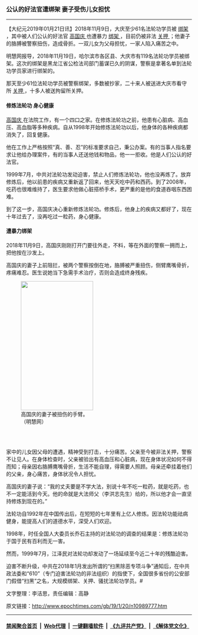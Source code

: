 ### 公认的好法官遭绑架 妻子受伤儿女担忧
------------------------

<p>
 【大纪元2019年01月21日讯】2018年11月9日，大庆至少61名法轮功学员被
 <a href="http://www.epochtimes.com/gb/tag/%E7%BB%91%E6%9E%B6.html">
  绑架
 </a>
 ，其中被人们公认的好法官
 <a href="http://www.epochtimes.com/gb/tag/%E9%AB%98%E5%9B%BD%E5%BA%86.html">
  高国庆
 </a>
 也遭暴力
 <a href="http://www.epochtimes.com/gb/tag/%E7%BB%91%E6%9E%B6.html">
  绑架
 </a>
 ，目前仍被非法
 <a href="http://www.epochtimes.com/gb/tag/%E5%85%B3%E6%8A%BC.html">
  关押
 </a>
 ；他妻子的胳膊被警察扭伤，造成骨折。一双儿女为父母担忧，一家人陷入痛苦之中。
</p>
<p>
 明慧网报导，2018年11月19日，哈尔滨市各区县、大庆市有119名法轮功学员被绑架。这次的绑架是黑龙江省公检法司部门蓄谋已久的阴谋，警察是拿著名单到法轮功学员家进行绑架的。
</p>
<p>
 那天至少61位法轮功学员被警察绑架，多数被抄家，二十来人被送进大庆市看守所
 <a href="http://www.epochtimes.com/gb/tag/%E5%85%B3%E6%8A%BC.html">
  关押
 </a>
 ，十多人被送拘留所关押。
</p>
<h4>
 修炼法轮功 身心健康
</h4>
<p>
 <a href="http://www.epochtimes.com/gb/tag/%E9%AB%98%E5%9B%BD%E5%BA%86.html">
  高国庆
 </a>
 在法院工作，有一个四口之家。在修炼法轮功之前，他患有心脏病、高血压、高血脂等多种疾病。自从1998年开始修炼法轮功以后，他身体的各种疾病都消失了，回复健康。
</p>
<p>
 他在工作上严格按照“真、善、忍”的标准要求自己，秉公办案。有的当事人指名要求让他给办理案件，有的当事人还送他钱和物品，他一一拒收。他是人们公认的好法官。
</p>
<p>
 1999年7月，中共对法轮功发动迫害，禁止人们修炼法轮功，他也没再炼了。放弃修炼后，他以前患的疾病又重新返了回来，他天天吃中药和西药。到了2008年，吃药也很难维持了，医生要求他做心脏搭桥手术，更严重的是他的食道吞咽东西困难。
</p>
<p>
 到了这一步，高国庆决心重新修炼法轮功。修炼后，他身上的疾病又都好了，现在十年过去了，没再吃过一粒药，身心健康。
</p>
<h4>
 遭暴力绑架
</h4>
<p>
 2018年11月9日，高国庆刚刚打开门要往外走，不料，等在外面的警察一拥而上，把他按在沙发上。
</p>
<p>
 高国庆的妻子上前阻拦，被两个警察按倒在地，胳膊被严重扭伤，侧臂鹰嘴骨折，疼痛难忍。医生说她当下急需手术治疗，否则会造成终身残疾。
</p>
<figure class="wp-caption aligncenter" id="attachment_10989785" style="width: 196px">
 <a href="http://i.epochtimes.com/assets/uploads/2019/01/2018-11-15-231405-0-ss.jpg">
  <img alt="" class="size-full wp-image-10989785" height="350" src="http://i.epochtimes.com/assets/uploads/2019/01/2018-11-15-231405-0-ss.jpg" width="196"/>
 </a>
 <br/><figcaption class="wp-caption-text">
  高国庆的妻子被扭伤的手臂。（明慧网）
 </figcaption><br/>
</figure><br/>
<p>
 家中的儿女因父母的遭遇，精神受到打击，十分痛苦。父亲至今被非法关押，警察不让见人。在身体检查时，父亲被验出有高血压和心脏病，现在身体状况如何不得而知；母亲因右胳膊鹰嘴骨折，生活不能自理，得需要人照顾。母亲还牵挂着他们的父亲，身心痛苦，身体状况令人担忧。
</p>
<p>
 高国庆的妻子说：“我的丈夫要是不学大法，别说十年不吃一粒药，就是吃药，也不一定能活到今天。他的命就是大法师父（李洪志先生）给的，所以他才会一直坚持修炼到现在的。”
</p>
<p>
 法轮功自1992年在中国传出后，在短短的七年里有上亿人修炼。因法轮功能祛病健身，能提高人们的道德水平，深受人们欢迎。
</p>
<p>
 1998年，时任全国人大委员长乔石主持的对法轮功的调查的结果是：修炼法轮功于国于民有百利而无一害。
</p>
<p>
 然而，1999年7月，江泽民对法轮功却发动了一场延续至今近二十年的残酷迫害。
</p>
<p>
 迫害不断升级，中共在2018年1月发出所谓的“扫黑除恶专项斗争”通知后，在中共政法委和“610”（专门迫害法轮功的非法组织）的指使下，全国很多省份的公安部门假借“扫黑”之名，大规模绑架、关押、骚扰法轮功学员。#
</p>
<p>
 文字整理：李洁思，责任编辑：高静
</p>

原文链接：http://www.epochtimes.com/gb/19/1/20/n10989777.htm


------------------------
#### [禁闻聚合首页](https://github.com/gfw-breaker/banned-news/blob/master/README.md) &nbsp;|&nbsp; [Web代理](https://github.com/gfw-breaker/open-proxy/blob/master/README.md) &nbsp;|&nbsp; [一键翻墙软件](https://github.com/gfw-breaker/nogfw/blob/master/README.md) &nbsp;|&nbsp; [《九评共产党》](https://github.com/gfw-breaker/9ping.md/blob/master/README.md#九评之一评共产党是什么) &nbsp;|&nbsp; [《解体党文化》](https://github.com/gfw-breaker/jtdwh.md/blob/master/README.md#绪论)